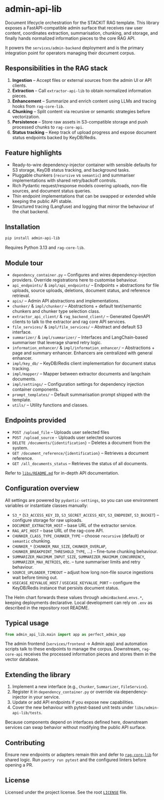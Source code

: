 # admin-api-lib

Document lifecycle orchestration for the STACKIT RAG template. This library exposes a FastAPI-compatible admin surface that receives raw user content, coordinates extraction, summarisation, chunking, and storage, and finally hands normalized information pieces to the core RAG API.

It powers the `services/admin-backend` deployment and is the primary integration point for operators managing their document corpus.

## Responsibilities in the RAG stack

1. **Ingestion** – Accept files or external sources from the admin UI or API clients.
2. **Extraction** – Call `extractor-api-lib` to obtain normalized information pieces.
3. **Enhancement** – Summarize and enrich content using LLMs and tracing hooks from `rag-core-lib`.
4. **Chunking** – Split content via recursive or semantic strategies before vectorization.
5. **Persistence** – Store raw assets in S3-compatible storage and push processed chunks to `rag-core-api`.
6. **Status tracking** – Keep track of upload progress and expose document status endpoints backed by KeyDB/Redis.

## Feature highlights

- Ready-to-wire dependency-injector container with sensible defaults for S3 storage, KeyDB status tracking, and background tasks.
- Pluggable chunkers (`recursive` vs `semantic`) and summariser implementations with shared retry/backoff controls.
- Rich Pydantic request/response models covering uploads, non-file sources, and document status queries.
- Thin endpoint implementations that can be swapped or extended while keeping the public API stable.
- Structured tracing (Langfuse) and logging that mirror the behaviour of the chat backend.

## Installation

```bash
pip install admin-api-lib
```

Requires Python 3.13 and `rag-core-lib`.

## Module tour

- `dependency_container.py` – Configures and wires dependency-injection providers. Override registrations here to customise behaviour.
- `api_endpoints/` & `impl/api_endpoints/` – Endpoints + abstractions for file uploads, source uploads, deletions, document status, and reference retrieval.
- `apis/` – Admin API abstractions and implementations.
- `chunker/` & `impl/chunker/` – Abstractions + default text/semantic chunkers and chunker type selection class.
- `extractor_api_client/` & `rag_backend_client/` – Generated OpenAPI clients to talk to the extractor and rag core API services.
- `file_services/` & `impl/file_services/` – Abstract and default S3 interface.
- `summarizer/` & `impl/summarizer/` – Interfaces and LangChain-based summariser that leverage shared retry logic.
- `information_enhancer/` & `impl/information_enhancer/` – Abstractions + page and summary enhancer. Enhancers are centralized with general enhancer.
- `impl/key_db/` – KeyDB/Redis client implementation for document status tracking.
- `impl/mapper/` – Mapper between extractor documents and langchain documents.
- `impl/settings/` – Configuration settings for dependency injection container components.
- `prompt_templates/` – Default summarisation prompt shipped with the template.
- `utils/` – Utility functions and classes.

## Endpoints provided

- `POST /upload_file` – Uploads user selected files
- `POST /upload_source` - Uploads user selected sources
- `DELETE /documents/{identification}` – Deletes a document from the system.
- `GET /document_reference/{identification}` – Retrieves a document reference.
- `GET /all_documents_status` – Retrieves the status of all documents.

Refer to [`libs/README.md`](../README.md#2-admin-api-lib) for in-depth API documentation.

## Configuration overview

All settings are powered by `pydantic-settings`, so you can use environment variables or instantiate classes manually:

- `S3_*` (`S3_ACCESS_KEY_ID`, `S3_SECRET_ACCESS_KEY`, `S3_ENDPOINT`, `S3_BUCKET`) – configure storage for raw uploads.
- `DOCUMENT_EXTRACTOR_HOST` – base URL of the extractor service.
- `RAG_API_HOST` – base URL of the rag-core API.
- `CHUNKER_CLASS_TYPE_CHUNKER_TYPE` – choose `recursive` (default) or `semantic` chunking.
- `CHUNKER_*` (`CHUNKER_MAX_SIZE`, `CHUNKER_OVERLAP`, `CHUNKER_BREAKPOINT_THRESHOLD_TYPE`, …) – fine-tune chunking behaviour.
- `SUMMARIZER_MAXIMUM_INPUT_SIZE`, `SUMMARIZER_MAXIMUM_CONCURRENCY`, `SUMMARIZER_MAX_RETRIES`, etc. – tune summariser limits and retry behaviour.
- `SOURCE_UPLOADER_TIMEOUT` – adjust how long non-file source ingestions wait before timing out.
- `USECASE_KEYVALUE_HOST` / `USECASE_KEYVALUE_PORT` – configure the KeyDB/Redis instance that persists document status.

The Helm chart forwards these values through `adminBackend.envs.*`, keeping deployments declarative. Local development can rely on `.env` as described in the repository root README.

## Typical usage

```python
from admin_api_lib.main import app as perfect_admin_app
```

The admin frontend (`services/frontend` → Admin app) and automation scripts talk to these endpoints to manage the corpus. Downstream, `rag-core-api` receives the processed information pieces and stores them in the vector database.

## Extending the library

1. Implement a new interface (e.g., `Chunker`, `Summarizer`, `FileService`).
2. Register it in `dependency_container.py` or override via dependency-injector in your service.
3. Update or add API endpoints if you expose new capabilities.
4. Cover the new behaviour with pytest-based unit tests under `libs/admin-api-lib/tests`.

Because components depend on interfaces defined here, downstream services can swap behavior without modifying the public API surface.

## Contributing

Ensure new endpoints or adapters remain thin and defer to [`rag-core-lib`](../rag-core-lib/) for shared logic. Run `poetry run pytest` and the configured linters before opening a PR.

## License

Licensed under the project license. See the root [`LICENSE`](https://github.com/stackitcloud/rag-template/blob/main/LICENSE) file.
